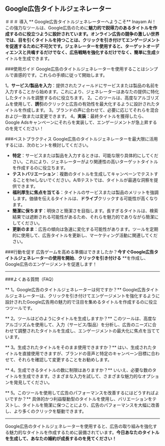 ## Google広告タイトルジェネレーター

＃＃＃ 導入
** Google広告タイトルジェネレーターへようこそ** Inayam Ai！この強力なツールは、Google広告のために**魅力的で説得力のあるタイトルを作成するのに役立つように設計されています。オンライン広告の競争の激しい世界では、目を引くタイトルを持つことは、**クリックを引き付けてエンゲージメントを促進するために不可欠です。ジェネレーターを使用すると、ターゲットオーディエンスと共鳴するだけでなく、広告戦略を強化するだけでなく、簡単に**生成**タイトルを生成できます。

###使用ガイド
Google広告のタイトルジェネレーターを使用することはシンプルで直感的です。これらの手順に従って開始します。

1。**サービス/製品を入力**：提供されたフィールドにサービスまたは製品の名前を入力することから始めます。これにより、ジェネレーターはあなたの提供に特化したタイトルを調整するのに役立ちます。
2。このツールは、高度なアルゴリズムを使用して、**誘引**のクリックと広告の有効性を最大化するように設計されたタイトルを作成します。
3。ブランドの声に合わせて、必要に応じてそれらを混合および一致または変更できます。
4。**実装**：最終タイトルを獲得したら、Google Adsキャンペーンにそれらを実装して、エンゲージメントが急上昇するのを見てください！

###ベストプラクティス
Google広告のタイトルジェネレーターを最大限に活用するには、次のヒントを検討してください。

-  **特定**：サービスまたは製品を入力するときは、可能な限り具体的にしてください。これにより、ジェネレーターがより関連性の高いターゲットタイトルを作成するのに役立ちます。
-  **テストバリエーション**：複数のタイトルを生成してキャンペーンでテストすることをheしないでください。A/Bテストでは、タイトルが最適な洞察を提供できます。
-  **福利厚生に焦点を当てる**：タイトルのサービスまたは製品のメリットを強調します。価値を伝えるタイトルは、**ドライブ**クリックする可能性が高くなります。
-  **簡潔に保ちます**：明快さと簡潔さを目指します。長すぎるタイトルは、検索結果では遮断される可能性があるため、それらを魅力的でありながら簡潔にしてください。
-  **更新のまま**：広告の傾向は急速に変化する可能性があります。ツールを定期的に使用して、広告タイトルを更新し、マーケティング活動に関連してください。

###行動を促す
広告ゲームを高める準備はできましたか？**今すぐGoogle広告タイトルジェネレーターの使用を開始**、**クリックを引き付ける** **を作成し、Google広告のエンゲージメントを促進します！

---

###よくある質問（FAQ）

** 1。Google広告のタイトルジェネレーターは何ですか？**
Google広告タイトルジェネレーターは、クリックを引き付けてエンゲージメントを強化するように設計されたGoogle広告用の魅力的で注目を集めるタイトルを作成するのに役立つツールです。

** 2。ツールはどのようにタイトルを生成しますか？**
このツールは、高度なアルゴリズムを使用して、入力（サービス/製品）を分析し、広告のニーズに合わせて調整されたタイトルを生成し、エンゲージメントの最大化に焦点を当てています。

** 3。生成されたタイトルをそのまま使用できますか？**
はい、生成されたタイトルを直接使用できますが、ブランドの音声と特定のキャンペーン目標に合わせて、それらを確認して変更することをお勧めします。

** 4。生成できるタイトルの数に制限はありますか？**
いいえ、必要な数のタイトルを生成できます。さまざまな入力を試して、さまざまな魅力的なオプションを発見してください。

** 5。このツールを使用して広告のパフォーマンスを改善するにはどうすればよいですか？**
具体的かつ利益駆動型のタイトルを使用し、バリエーションをテストし、タイトルを簡潔に保つことにより、広告のパフォーマンスを大幅に改善し、より多くのクリックを駆動できます。

---

Google広告のタイトルジェネレーターを使用すると、広告の取り組みを強化する魅力的なタイトルを作成するために装備されています。**今日あなたのタイトルを生成して、あなたの婚約が成長するのを見てください！**